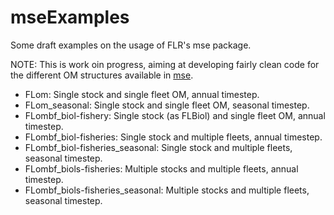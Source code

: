 # mseExamples

Some draft examples on the usage of FLR's mse package.

NOTE: This is work oin progress, aiming at developing fairly clean code for the different OM structures available in [mse](https://github.com/flr/mse).

- FLom: Single stock and single fleet OM, annual timestep.
- FLom_seasonal: Single stock and single fleet OM, seasonal timestep.
- FLombf_biol-fishery: Single stock (as FLBiol) and single fleet OM, annual timestep.
- FLombf_biol-fisheries: Single stock and multiple fleets, annual timestep.
- FLombf_biol-fisheries_seasonal: Single stock and multiple fleets, seasonal timestep.
- FLombf_biols-fisheries: Multiple stocks and multiple fleets, annual timestep.
- FLombf_biols-fisheries_seasonal: Multiple stocks and multiple fleets, seasonal timestep.
